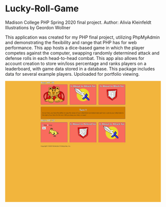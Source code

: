 # Lucky-Roll-Game
Madison College PHP Spring 2020 final project.
Author: Alivia Kleinfeldt
Illustrations by Geordon Wollner 

This application was created for my PHP final project, utilizing PhpMyAdmin and demonstrating the flexibility and range that PHP has for web performance. This app hosts a dice-based game in which the player competes against the computer, swapping randomly determined attack and defense rolls in each head-to-head combat. This app also allows for account creation to store win/loss percentage and ranks players on a leaderboard, with game data stored in a database. This package includes data for several example players. Upoloaded for portfolio viewing.

![In-Game Screenshot](php_game_screenshot.png?raw=true "Optional Title")
